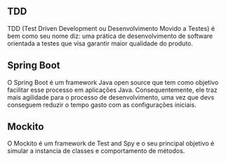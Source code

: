 
<h2> TDD </h2>
<p> TDD (Test Driven Development ou Desenvolvimento Movido a Testes) é bem como seu nome diz: uma prática de desenvolvimento de software orientada a testes que visa garantir maior qualidade do produto.</p>

<h2> Spring Boot </h2>
<p> O Spring Boot é um framework Java open source que tem como objetivo facilitar esse processo em aplicações Java. Consequentemente, ele traz mais agilidade para o processo de desenvolvimento, uma vez que devs conseguem reduzir o tempo gasto com as configurações iniciais. </p>

<h2> Mockito </h2>
<p> O Mockito é um framework de Test and Spy e o seu principal objetivo é simular a instancia de classes e comportamento de métodos. </p>
